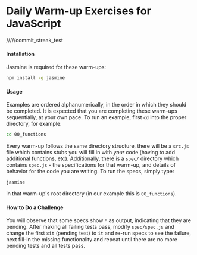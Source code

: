 # Daily Warm-up Exercises for JavaScript

/////commit_streak_test

#### Installation

Jasmine is required for these warm-ups:

```bash
npm install -g jasmine
```

#### Usage

Examples are ordered alphanumerically, in the order in which they should be completed. It is expected that you are completing these warm-ups sequentially, at your own pace. To run an example, first `cd` into the proper directory, for example:

```bash
cd 00_functions
```

Every warm-up follows the same directory structure, there will be a `src.js` file which contains stubs you will fill in with *your* code (having to add additional functions, etc). Additionally, there is a `spec/` directory which contains `spec.js` - the specifications for that warm-up, and details of behavior for the code you are writing. To run the specs, simply type:

```bash
jasmine
```

in that warm-up's root directory (in our example this is `00_functions`).

#### How to Do a Challenge

You will observe that some specs show `*` as output, indicating that they are pending. After making all failing tests pass, modify `spec/spec.js` and change the first `xit` (pending test) to `it` and re-run specs to see the failure, next fill-in the missing functionality and repeat until there are no more pending tests and all tests pass.
